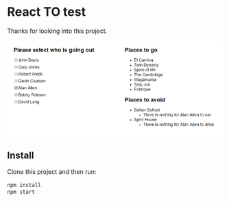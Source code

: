 # React TO test

Thanks for looking into this project.

![React-to-test screenshot](public/screenshot.png?raw=true "React-to-test in action")

## Install

Clone this project and then run:

```
npm install
npm start
```

